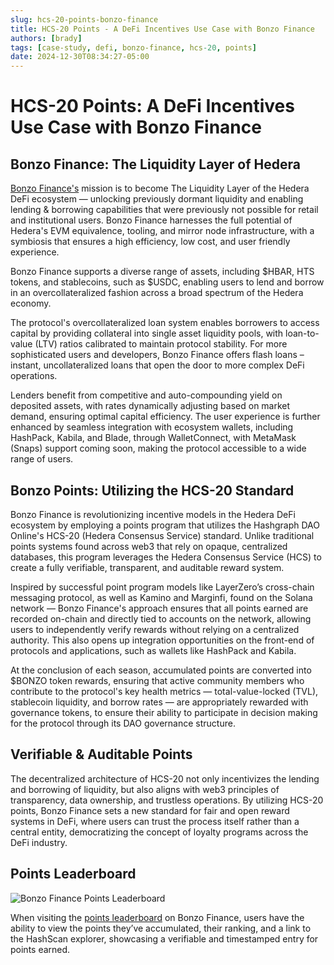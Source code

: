 ```yaml
---
slug: hcs-20-points-bonzo-finance
title: HCS-20 Points - A DeFi Incentives Use Case with Bonzo Finance
authors: [brady]
tags: [case-study, defi, bonzo-finance, hcs-20, points]
date: 2024-12-30T08:34:27-05:00
---
```


# HCS-20 Points: A DeFi Incentives Use Case with Bonzo Finance

## Bonzo Finance: The Liquidity Layer of Hedera

[Bonzo Finance's](https://bonzo.finance) mission is to become The Liquidity Layer of the Hedera DeFi ecosystem — unlocking previously dormant liquidity and enabling lending & borrowing capabilities that were previously not possible for retail and institutional users. Bonzo Finance harnesses the full potential of Hedera's EVM equivalence, tooling, and mirror node infrastructure, with a symbiosis that ensures a high efficiency, low cost, and user friendly experience.

<!-- truncate -->

Bonzo Finance supports a diverse range of assets, including $HBAR, HTS tokens, and stablecoins, such as $USDC, enabling users to lend and borrow in an overcollateralized fashion across a broad spectrum of the Hedera economy.

The protocol's overcollateralized loan system enables borrowers to access capital by providing collateral into single asset liquidity pools, with loan-to-value (LTV) ratios calibrated to maintain protocol stability. For more sophisticated users and developers, Bonzo Finance offers flash loans – instant, uncollateralized loans that open the door to more complex DeFi operations.

Lenders benefit from competitive and auto-compounding yield on deposited assets, with rates dynamically adjusting based on market demand, ensuring optimal capital efficiency. The user experience is further enhanced by seamless integration with ecosystem wallets, including HashPack, Kabila, and Blade, through WalletConnect, with MetaMask (Snaps) support coming soon, making the protocol accessible to a wide range of users.

## Bonzo Points: Utilizing the HCS-20 Standard

Bonzo Finance is revolutionizing incentive models in the Hedera DeFi ecosystem by employing a points program that utilizes the Hashgraph DAO Online's HCS-20 (Hedera Consensus Service) standard. Unlike traditional points systems found across web3 that rely on opaque, centralized databases, this program leverages the Hedera Consensus Service (HCS) to create a fully verifiable, transparent, and auditable reward system.

Inspired by successful point program models like LayerZero’s cross-chain messaging protocol, as well as Kamino and Marginfi, found on the Solana network — Bonzo Finance's approach ensures that all points earned are recorded on-chain and directly tied to accounts on the network, allowing users to independently verify rewards without relying on a centralized authority. This also opens up integration opportunities on the front-end of protocols and applications, such as wallets like HashPack and Kabila.

At the conclusion of each season, accumulated points are converted into $BONZO token rewards, ensuring that active community members who contribute to the protocol's key health metrics — total-value-locked (TVL), stablecoin liquidity, and borrow rates — are appropriately rewarded with governance tokens, to ensure their ability to participate in decision making for the protocol through its DAO governance structure.

## Verifiable & Auditable Points

The decentralized architecture of HCS-20 not only incentivizes the lending and borrowing of liquidity, but also aligns with web3 principles of transparency, data ownership, and trustless operations. By utilizing HCS-20 points, Bonzo Finance sets a new standard for fair and open reward systems in DeFi, where users can trust the process itself rather than a central entity, democratizing the concept of loyalty programs across the DeFi industry.

## Points Leaderboard

![Bonzo Finance Points Leaderboard](/use-cases/bonzo-screenshot.png)

When visiting the [points leaderboard](https://app.bonzo.finance/points) on Bonzo Finance, users have the ability to view the points they’ve accumulated, their ranking, and a link to the HashScan explorer, showcasing a verifiable and timestamped entry for points earned.
